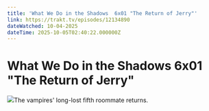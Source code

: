 ```yaml
---
title: 'What We Do in the Shadows  6x01 "The Return of Jerry"' 
link: https://trakt.tv/episodes/12134890
dateWatched: 10-04-2025
dateTime: 2025-10-05T02:40:22.000000Z
---
```

# What We Do in the Shadows  6x01 "The Return of Jerry"

![](https://walter-r2.trakt.tv/images/episodes/012/134/890/screenshots/thumb/ab4a0b2429.jpg)The vampires' long-lost fifth roommate returns.
